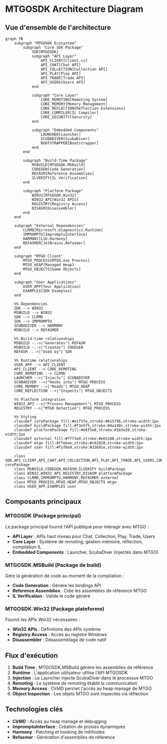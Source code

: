 # MTGOSDK Architecture Diagram

## Vue d'ensemble de l'architecture

```mermaid
graph TB
    subgraph "MTGOSDK Ecosystem"
        subgraph "Core SDK Package"
            SDK[MTGOSDK]
            subgraph "API Layer"
                API_CLIENT[Client.cs]
                API_CHAT[Chat API]
                API_COLLECTION[Collection API]
                API_PLAY[Play API]
                API_TRADE[Trade API]
                API_USERS[Users API]
            end
            
            subgraph "Core Layer"
                CORE_REMOTING[Remoting System]
                CORE_MEMORY[Memory Management]
                CORE_REFLECTION[Reflection Extensions]
                CORE_COMPILER[IL Compiler]
                CORE_SECURITY[Security]
            end
            
            subgraph "Embedded Components"
                LAUNCHER[Launcher]
                SCUBADIVER[ScubaDiver]
                BOOTSTRAPPER[Bootstrapper]
            end
        end
        
        subgraph "Build-Time Package"
            MSBUILD[MTGOSDK.MSBuild]
            CODEGEN[Code Generation]
            REFASM[Reference Assemblies]
            ILVERIFY[IL Verification]
        end
        
        subgraph "Platform Package"
            WIN32[MTGOSDK.Win32]
            WIN32_API[Win32 APIs]
            REGISTRY[Registry Access]
            DISASM[Disassembler]
        end
    end
    
    subgraph "External Dependencies"
        CLRMD[Microsoft.Diagnostics.Runtime]
        IMPROMPTU[ImpromptuInterface]
        HARMONY[Lib.Harmony]
        REFASMER[JetBrains.Refasmer]
    end
    
    subgraph "MTGO Client"
        MTGO_PROCESS[MTGO.exe Process]
        MTGO_HEAP[Managed Heap]
        MTGO_OBJECTS[Game Objects]
    end
    
    subgraph "User Applications"
        USER_APP[Your Application]
        EXAMPLES[SDK Examples]
    end
    
    %% Dependencies
    SDK --> WIN32
    MSBUILD --> WIN32
    SDK --> CLRMD
    SDK --> IMPROMPTU
    SCUBADIVER --> HARMONY
    MSBUILD --> REFASMER
    
    %% Build-time relationships
    MSBUILD -.->|"Generates"| REFASM
    MSBUILD -.->|"Creates"| CODEGEN
    REFASM -.->|"Used by"| SDK
    
    %% Runtime relationships
    USER_APP --> API_CLIENT
    API_CLIENT --> CORE_REMOTING
    CORE_REMOTING --> CLRMD
    LAUNCHER -->|"Injects"| SCUBADIVER
    SCUBADIVER -->|"Hooks into"| MTGO_PROCESS
    CORE_MEMORY -->|"Reads"| MTGO_HEAP
    CORE_REFLECTION -->|"Inspects"| MTGO_OBJECTS
    
    %% Platform integration
    WIN32_API -->|"Process Management"| MTGO_PROCESS
    REGISTRY -->|"MTGO Detection"| MTGO_PROCESS
    
    %% Styling
    classDef corePackage fill:#e1f5fe,stroke:#01579b,stroke-width:2px
    classDef buildPackage fill:#f3e5f5,stroke:#4a148c,stroke-width:2px
    classDef platformPackage fill:#e8f5e8,stroke:#1b5e20,stroke-width:2px
    classDef external fill:#fff3e0,stroke:#e65100,stroke-width:1px
    classDef mtgo fill:#ffebee,stroke:#c62828,stroke-width:2px
    classDef user fill:#f1f8e9,stroke:#33691e,stroke-width:2px
    
    class SDK,API_CLIENT,API_CHAT,API_COLLECTION,API_PLAY,API_TRADE,API_USERS,CORE_REMOTING,CORE_MEMORY,CORE_REFLECTION,CORE_COMPILER,CORE_SECURITY,LAUNCHER,SCUBADIVER,BOOTSTRAPPER corePackage
    class MSBUILD,CODEGEN,REFASM,ILVERIFY buildPackage
    class WIN32,WIN32_API,REGISTRY,DISASM platformPackage
    class CLRMD,IMPROMPTU,HARMONY,REFASMER external
    class MTGO_PROCESS,MTGO_HEAP,MTGO_OBJECTS mtgo
    class USER_APP,EXAMPLES user
```

## Composants principaux

### MTGOSDK (Package principal)
Le package principal fournit l'API publique pour interagir avec MTGO :

- **API Layer** : APIs haut niveau pour Chat, Collection, Play, Trade, Users
- **Core Layer** : Système de remoting, gestion mémoire, réflection, compilation IL
- **Embedded Components** : Launcher, ScubaDiver (injectés dans MTGO)

### MTGOSDK.MSBuild (Package de build)
Gère la génération de code au moment de la compilation :

- **Code Generation** : Génère les bindings API
- **Reference Assemblies** : Crée les assemblies de référence MTGO
- **IL Verification** : Valide le code généré

### MTGOSDK.Win32 (Package plateforme)
Fournit les APIs Win32 nécessaires :

- **Win32 APIs** : Définitions des APIs système
- **Registry Access** : Accès au registre Windows
- **Disassembler** : Désassemblage de code natif

## Flux d'exécution

1. **Build Time** : MTGOSDK.MSBuild génère les assemblies de référence
2. **Runtime** : L'application utilisateur utilise l'API MTGOSDK
3. **Injection** : Le Launcher injecte ScubaDiver dans le processus MTGO
4. **Remoting** : Le système de remoting établit la communication
5. **Memory Access** : ClrMD permet l'accès au heap managé de MTGO
6. **Object Inspection** : Les objets MTGO sont inspectés via réflection

## Technologies clés

- **ClrMD** : Accès au heap managé et debugging
- **ImpromptuInterface** : Création de proxies dynamiques
- **Harmony** : Patching et hooking de méthodes
- **Refasmer** : Génération d'assemblies de référence
